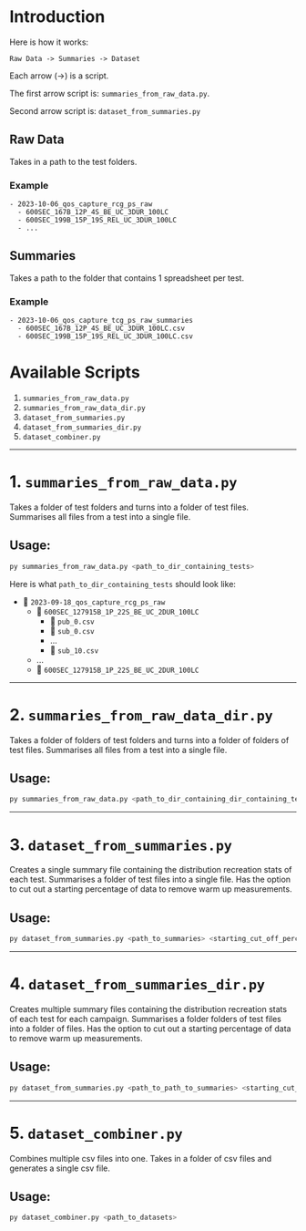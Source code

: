 # Introduction

Here is how it works:

```
Raw Data -> Summaries -> Dataset
```

Each arrow (->) is a script.

The first arrow script is: `summaries_from_raw_data.py`.

Second arrow script is: `dataset_from_summaries.py`

## Raw Data
Takes in a path to the test folders.

### Example
```
- 2023-10-06_qos_capture_rcg_ps_raw
  - 600SEC_167B_12P_4S_BE_UC_3DUR_100LC
  - 600SEC_199B_15P_19S_REL_UC_3DUR_100LC
  - ...
```

## Summaries
Takes a path to the folder that contains 1 spreadsheet per test.

### Example
```
- 2023-10-06_qos_capture_tcg_ps_raw_summaries
  - 600SEC_167B_12P_4S_BE_UC_3DUR_100LC.csv
  - 600SEC_199B_15P_19S_REL_UC_3DUR_100LC.csv
```

# Available Scripts

1. `summaries_from_raw_data.py`
2. `summaries_from_raw_data_dir.py`
3. `dataset_from_summaries.py`
4. `dataset_from_summaries_dir.py`
5. `dataset_combiner.py`

---

# 1. `summaries_from_raw_data.py`

Takes a folder of test folders and turns into a folder of test files. Summarises all files from a test into a single file.

## Usage:
```sh
py summaries_from_raw_data.py <path_to_dir_containing_tests>
```

Here is what `path_to_dir_containing_tests` should look like:

- 📂 `2023-09-18_qos_capture_rcg_ps_raw`
    - 📂 `600SEC_127915B_1P_22S_BE_UC_2DUR_100LC`
      - 📄 `pub_0.csv`
      - 📄 `sub_0.csv`
      - ...
      - 📄 `sub_10.csv`
    - ...
    - 📂 `600SEC_127915B_1P_22S_BE_UC_2DUR_100LC`

---

# 2. `summaries_from_raw_data_dir.py`

Takes a folder of folders of test folders and turns into a folder of folders of test files. Summarises all files from a test into a single file.

## Usage:
```sh
py summaries_from_raw_data.py <path_to_dir_containing_dir_containing_tests>
```

---
# 3. `dataset_from_summaries.py`

Creates a single summary file containing the distribution recreation stats of each test. Summarises a folder of test files into a single file. Has the option to cut out a starting percentage of data to remove warm up measurements.

## Usage:
```sh
py dataset_from_summaries.py <path_to_summaries> <starting_cut_off_percentage>
```

---

# 4. `dataset_from_summaries_dir.py`

Creates multiple summary files containing the distribution recreation stats of each test for each campaign. Summarises a folder folders of test files into a folder of files. Has the option to cut out a starting percentage of data to remove warm up measurements.

## Usage:
```sh
py dataset_from_summaries.py <path_to_path_to_summaries> <starting_cut_off_percentage>
```

---

# 5. `dataset_combiner.py`

Combines multiple csv files into one. Takes in a folder of csv files and generates a single csv file.

## Usage:
```sh
py dataset_combiner.py <path_to_datasets>
```